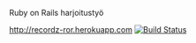 Ruby on Rails harjoitustyö

http://recordz-ror.herokuapp.com
[![Build Status](https://travis-ci.org/AnttiKotiranta/Recordz-RoR.png)](https://travis-ci.org/AnttiKotiranta/Recordz-RoR)

